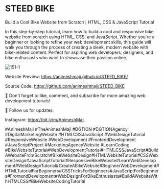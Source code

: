 # STEED BIKE
Build a Cool Bike Website from Scratch | HTML, CSS & JavaScript Tutorial

In this step-by-step tutorial, learn how to build a cool and responsive bike website from scratch using HTML, CSS, and JavaScript. Whether you're a beginner or looking to refine your web development skills, this guide will walk you through the process of creating a sleek, modern website with bike-related content. Perfect for aspiring web developers, designers, and bike enthusiasts who want to showcase their passion online.

![151-1](https://github.com/user-attachments/assets/2fea26a1-0b6b-4103-a20c-ea5657072198)

Website Preview: https://animeshmaji.github.io/STEED_BIKE/

Source Code: https://github.com/animeshmaji/STEED_BIKE

🔔 Don't forget to like, comment, and subscribe for more amazing web development tutorials!

📢 Follow us for updates:

Instagram: https://bit.ly/m/AnimeshMaji

#AnimeshMaji #TheAnimeshMaji #DGTION #DGTIONAgency #DigitalMarketingWebsite #HTMLCSSJavaScript #WebDesignTutorial #ResponsiveWebsite #WebDevelopment #FrontendDevelopment #JavaScriptProject #MarketingAgencyWebsite #LearnCoding
#BikeWebsiteTutorial#WebDevelopmentTutorial#HTMLCSSJavaScript#BuildAWebsiteFromScratch#BikeWebsiteDesign#HTMLWebsiteTutorial#CSSWebsiteDesign#JavaScriptTutorial#ResponsiveBikeWebsite#LearnWebDevelopment#WebDesignTutorial#CreateABikeWebsite#BeginnerWebDevelopment#HTMLTutorialForBeginners#CSSTricksForBeginners#JavaScriptForBeginners#FrontendDevelopment#WebDesignForBikeEnthusiasts#BuildAWebsiteWithHTMLCSS#BikeWebsiteCodingTutorial
